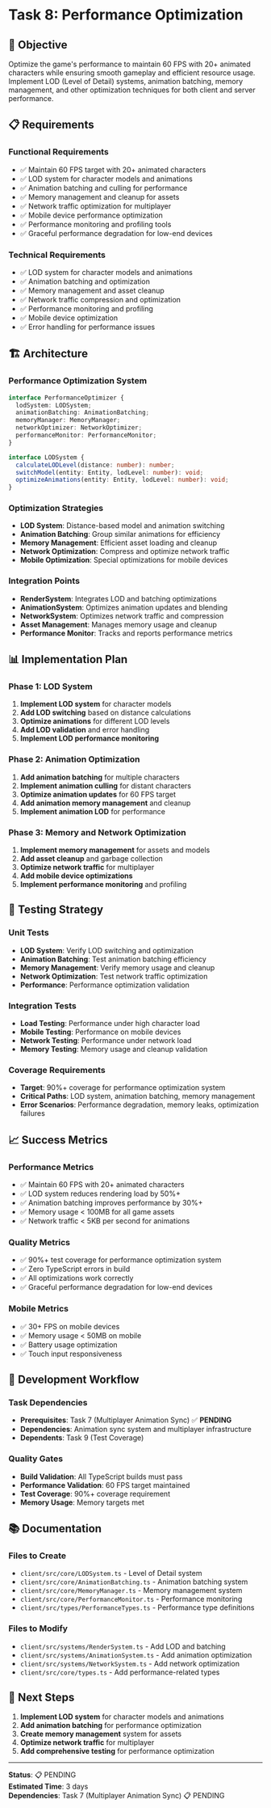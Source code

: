 # Task 8: Performance Optimization

## 🎯 Objective

Optimize the game's performance to maintain 60 FPS with 20+ animated characters while ensuring smooth gameplay and efficient resource usage. Implement LOD (Level of Detail) systems, animation batching, memory management, and other optimization techniques for both client and server performance.

## 📋 Requirements

### **Functional Requirements**
- ✅ Maintain 60 FPS target with 20+ animated characters
- ✅ LOD system for character models and animations
- ✅ Animation batching and culling for performance
- ✅ Memory management and cleanup for assets
- ✅ Network traffic optimization for multiplayer
- ✅ Mobile device performance optimization
- ✅ Performance monitoring and profiling tools
- ✅ Graceful performance degradation for low-end devices

### **Technical Requirements**
- ✅ LOD system for character models and animations
- ✅ Animation batching and optimization
- ✅ Memory management and asset cleanup
- ✅ Network traffic compression and optimization
- ✅ Performance monitoring and profiling
- ✅ Mobile device optimization
- ✅ Error handling for performance issues

## 🏗️ Architecture

### **Performance Optimization System**
```typescript
interface PerformanceOptimizer {
  lodSystem: LODSystem;
  animationBatching: AnimationBatching;
  memoryManager: MemoryManager;
  networkOptimizer: NetworkOptimizer;
  performanceMonitor: PerformanceMonitor;
}

interface LODSystem {
  calculateLODLevel(distance: number): number;
  switchModel(entity: Entity, lodLevel: number): void;
  optimizeAnimations(entity: Entity, lodLevel: number): void;
}
```

### **Optimization Strategies**
- **LOD System**: Distance-based model and animation switching
- **Animation Batching**: Group similar animations for efficiency
- **Memory Management**: Efficient asset loading and cleanup
- **Network Optimization**: Compress and optimize network traffic
- **Mobile Optimization**: Special optimizations for mobile devices

### **Integration Points**
- **RenderSystem**: Integrates LOD and batching optimizations
- **AnimationSystem**: Optimizes animation updates and blending
- **NetworkSystem**: Optimizes network traffic and compression
- **Asset Management**: Manages memory usage and cleanup
- **Performance Monitor**: Tracks and reports performance metrics

## 📊 Implementation Plan

### **Phase 1: LOD System**
1. **Implement LOD system** for character models
2. **Add LOD switching** based on distance calculations
3. **Optimize animations** for different LOD levels
4. **Add LOD validation** and error handling
5. **Implement LOD performance monitoring**

### **Phase 2: Animation Optimization**
1. **Add animation batching** for multiple characters
2. **Implement animation culling** for distant characters
3. **Optimize animation updates** for 60 FPS target
4. **Add animation memory management** and cleanup
5. **Implement animation LOD** for performance

### **Phase 3: Memory and Network Optimization**
1. **Implement memory management** for assets and models
2. **Add asset cleanup** and garbage collection
3. **Optimize network traffic** for multiplayer
4. **Add mobile device optimizations**
5. **Implement performance monitoring** and profiling

## 🧪 Testing Strategy

### **Unit Tests**
- **LOD System**: Verify LOD switching and optimization
- **Animation Batching**: Test animation batching efficiency
- **Memory Management**: Verify memory usage and cleanup
- **Network Optimization**: Test network traffic optimization
- **Performance**: Performance optimization validation

### **Integration Tests**
- **Load Testing**: Performance under high character load
- **Mobile Testing**: Performance on mobile devices
- **Network Testing**: Performance under network load
- **Memory Testing**: Memory usage and cleanup validation

### **Coverage Requirements**
- **Target**: 90%+ coverage for performance optimization system
- **Critical Paths**: LOD system, animation batching, memory management
- **Error Scenarios**: Performance degradation, memory leaks, optimization failures

## 📈 Success Metrics

### **Performance Metrics**
- ✅ Maintain 60 FPS with 20+ animated characters
- ✅ LOD system reduces rendering load by 50%+
- ✅ Animation batching improves performance by 30%+
- ✅ Memory usage < 100MB for all game assets
- ✅ Network traffic < 5KB per second for animations

### **Quality Metrics**
- ✅ 90%+ test coverage for performance optimization system
- ✅ Zero TypeScript errors in build
- ✅ All optimizations work correctly
- ✅ Graceful performance degradation for low-end devices

### **Mobile Metrics**
- ✅ 30+ FPS on mobile devices
- ✅ Memory usage < 50MB on mobile
- ✅ Battery usage optimization
- ✅ Touch input responsiveness

## 🔄 Development Workflow

### **Task Dependencies**
- **Prerequisites**: Task 7 (Multiplayer Animation Sync) ✅ **PENDING**
- **Dependencies**: Animation sync system and multiplayer infrastructure
- **Dependents**: Task 9 (Test Coverage)

### **Quality Gates**
- **Build Validation**: All TypeScript builds must pass
- **Performance Validation**: 60 FPS target maintained
- **Test Coverage**: 90%+ coverage requirement
- **Memory Usage**: Memory targets met

## 📚 Documentation

### **Files to Create**
- `client/src/core/LODSystem.ts` - Level of Detail system
- `client/src/core/AnimationBatching.ts` - Animation batching system
- `client/src/core/MemoryManager.ts` - Memory management system
- `client/src/core/PerformanceMonitor.ts` - Performance monitoring
- `client/src/types/PerformanceTypes.ts` - Performance type definitions

### **Files to Modify**
- `client/src/systems/RenderSystem.ts` - Add LOD and batching
- `client/src/systems/AnimationSystem.ts` - Add animation optimization
- `client/src/systems/NetworkSystem.ts` - Add network optimization
- `client/src/core/types.ts` - Add performance-related types

## 🎯 Next Steps

1. **Implement LOD system** for character models and animations
2. **Add animation batching** for performance optimization
3. **Create memory management** system for assets
4. **Optimize network traffic** for multiplayer
5. **Add comprehensive testing** for performance optimization

---

**Status**: 📋 PENDING  
**Estimated Time**: 3 days  
**Dependencies**: Task 7 (Multiplayer Animation Sync) 📋 PENDING 